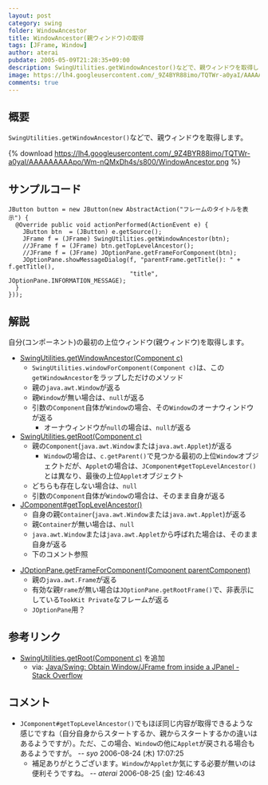 ```yaml
---
layout: post
category: swing
folder: WindowAncestor
title: WindowAncestor(親ウィンドウ)の取得
tags: [JFrame, Window]
author: aterai
pubdate: 2005-05-09T21:28:35+09:00
description: SwingUtilities.getWindowAncestor()などで、親ウィンドウを取得します。
image: https://lh4.googleusercontent.com/_9Z4BYR88imo/TQTWr-a0yaI/AAAAAAAAApo/Wm-nQMxDh4s/s800/WindowAncestor.png
comments: true
---
```

## 概要
`SwingUtilities.getWindowAncestor()`などで、親ウィンドウを取得します。

{% download https://lh4.googleusercontent.com/_9Z4BYR88imo/TQTWr-a0yaI/AAAAAAAAApo/Wm-nQMxDh4s/s800/WindowAncestor.png %}

## サンプルコード
<pre class="prettyprint"><code>JButton button = new JButton(new AbstractAction("フレームのタイトルを表示") {
  @Override public void actionPerformed(ActionEvent e) {
    JButton btn  = (JButton) e.getSource();
    JFrame f = (JFrame) SwingUtilities.getWindowAncestor(btn);
    //JFrame f = (JFrame) btn.getTopLevelAncestor();
    //JFrame f = (JFrame) JOptionPane.getFrameForComponent(btn);
    JOptionPane.showMessageDialog(f, "parentFrame.getTitle(): " + f.getTitle(),
                                  "title", JOptionPane.INFORMATION_MESSAGE);
  }
}));
</code></pre>

## 解説
自分(コンポーネント)の最初の上位ウィンドウ(親ウィンドウ)を取得します。

- [SwingUtilities.getWindowAncestor(Component c)](https://docs.oracle.com/javase/jp/8/docs/api/javax/swing/SwingUtilities.html#getWindowAncestor-java.awt.Component-)
    - `SwingUtilities.windowForComponent(Component c)`は、この`getWindowAncestor`をラップしただけのメソッド
    - 親の`java.awt.Window`が返る
    - 親`Window`が無い場合は、`null`が返る
    - 引数の`Component`自体が`Window`の場合、その`Window`のオーナウィンドウが返る
        - オーナウィンドウが`null`の場合は、`null`が返る
- [SwingUtilities.getRoot(Component c)](https://docs.oracle.com/javase/jp/8/docs/api/javax/swing/SwingUtilities.html#getRoot-java.awt.Component-)
    - 親の`Component`(`java.awt.Window`または`java.awt.Applet`)が返る
        - `Window`の場合は、`c.getParent()`で見つかる最初の上位`Window`オブジェクトだが、`Applet`の場合は、`JComponent#getTopLevelAncestor()`とは異なり、最後の上位`Applet`オブジェクト
    - どちらも存在しない場合は、`null`
    - 引数の`Component`自体が`Window`の場合は、そのまま自身が返る
- [JComponent#getTopLevelAncestor()](https://docs.oracle.com/javase/jp/8/docs/api/javax/swing/JComponent.html#getTopLevelAncestor--)
    - 自身の親`Container`(`java.awt.Window`または`java.awt.Applet`)が返る
    - 親`Container`が無い場合は、`null`
    - `java.awt.Window`または`java.awt.Applet`から呼ばれた場合は、そのまま自身が返る
    - 下のコメント参照

<!-- dummy comment line for breaking list -->

- [JOptionPane.getFrameForComponent(Component parentComponent)](https://docs.oracle.com/javase/jp/8/docs/api/javax/swing/JOptionPane.html#getFrameForComponent-java.awt.Component-)
    - 親の`java.awt.Frame`が返る
    - 有効な親`Frame`が無い場合は`JOptionPane.getRootFrame()`で、非表示にしている`TookKit Private`なフレームが返る
    - `JOptionPane`用？

<!-- dummy comment line for breaking list -->

## 参考リンク
- [SwingUtilities.getRoot(Component c)](https://docs.oracle.com/javase/jp/8/docs/api/javax/swing/SwingUtilities.html#getRoot-java.awt.Component-) を追加
    - via: [Java/Swing: Obtain Window/JFrame from inside a JPanel - Stack Overflow](https://stackoverflow.com/questions/9650874/java-swing-obtain-window-jframe-from-inside-a-jpanel)

<!-- dummy comment line for breaking list -->

## コメント
- `JComponent#getTopLevelAncestor()`でもほぼ同じ内容が取得できるような感じですね（自分自身からスタートするか、親からスタートするかの違いはあるようですが）。ただ、この場合、`Window`の他に`Applet`が戻される場合もあるようですが。 -- *syo* 2006-08-24 (木) 17:07:25
    - 補足ありがとうございます。`Window`か`Applet`か気にする必要が無いのは便利そうですね。 -- *aterai* 2006-08-25 (金) 12:46:43

<!-- dummy comment line for breaking list -->
